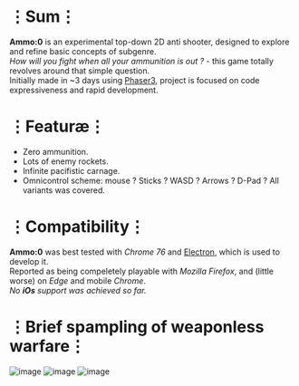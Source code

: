 # ⋮Sum⋮
__Ammo:0__ is an experimental top-down 2D anti shooter, designed to explore and refine basic concepts of subgenre.  
_How will you fight when all your ammunition is out ?_ - this game totally revolves around that simple question.  
Initially made in ~3 days using [Phaser3](https://phaser.io/phaser3), project is focused on code expressiveness and rapid development.

# ⋮Featuræ⋮
* Zero ammunition.
* Lots of enemy rockets.
* Infinite pacifistic carnage.
* Omnicontrol scheme: mouse ? Sticks ? WASD ? Arrows ? D-Pad ? All variants was covered.

# ⋮Compatibility⋮
__Ammo:0__ was best tested with _Chrome 76_ and [Electron](https://electronjs.org/), which is used to develop it.  
Reported as being compeletely playable with _Mozilla Firefox_, and (little worse) on _Edge_ and mobile _Chrome_.  
_No __iOs__ support was achieved so far._

# ⋮Brief spampling of weaponless warfare⋮
![image](https://user-images.githubusercontent.com/8768470/62809552-ee5ed880-bb03-11e9-95ca-166fe09b607a.png)
![image](https://user-images.githubusercontent.com/8768470/62810331-3da60880-bb06-11e9-87d5-c165249ce8eb.png)
![image](https://user-images.githubusercontent.com/8768470/62774627-03108180-baae-11e9-884c-403b84820750.png)

